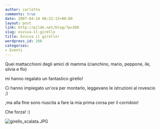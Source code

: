 ```yaml
---
author: carlotta
comments: true
date: 2007-04-24 08:22:13+00:00
layout: post
link: http://pilde.net/blog/?p=266
slug: evviva-il-girello
title: Evviva il girello!
wordpress_id: 266
categories:
- Eventi
---
```


Quei mattacchioni degli amici di mamma (cianchino, mario, peppone, ile, silvia e flo)


 mi hanno regalato un fantastico girello!

Ci hanno impiegato un'ora per montarlo, leggevano le istruzioni al rovescio ;)


 ,ma alla fine sono riuscita a fare la mia prima corsa per il corridoio!

Che forza! :)




![girello_scalata.JPG]({{baseurl}}/uploads/2007/04/girello_scalata.JPG)



